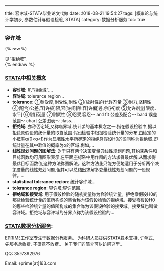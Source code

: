 
---
title: 容许域-STATA毕业论文代做
date: 2018-08-21 19:54:27
tags: [概率论与统计学初步, 参数估计与假设检验, STATA]
category: 数据分析服务
toc: true

---



<span></span>
<!-- more -->



### 容许域:

{% raw %}
<div class="p1">见“拒绝域”.</div>
{% endraw %}



### [STATA](/tags/STATA/)中[相关概念](/categories/数据分析服务)

- **容许域**: 见“拒绝域”....
- **容许域**: tolerance region...
- **tolerance**: ①耐受度,耐受性,耐性 ②(放射性的)允许剂量 ③耐力,坚韧性 ④(配合)公差,容[许极]限,容[许间]隙,容[许偏]差,余[裕]度 ⑤允许剂量[限度、水平] ⑥耐[药]量 ⑦耐阴性 ⑧忍受,容忍～ and fit 公差及配合～ band 误差范围～ chart 公差图表～ class...
- **拒绝域**: 亦称否定域,又称临界域.统计学的基本概念之一.指在假设检验中,据以拒绝原假设的统计量的取值范围.假设检验中根据检验统计量的分布,由给定的小概率α(0<α<1)作为显著性水平所确定的拒绝原假设H0的区间称为拒绝域.即统计量在其中取值的概率为α的区域.例如,...
- **线性规划问题的图解法**: 对于只有两个决策变量的线性规划问题,其约束条件和目标函数均可用图形表示,在平面座标系中用作图的方法求得最优解,从而求得最优目标函数值,这种方法称图解法。这种方法虽只能方便地适用于分析两个决策变量的线性规划问题,但其可以总结出求解多变量线性规划问题的一般规律。...
- **statistical tolerance region**: 统计容许域...
- **tolerance region**: 容许域;容许范围...
- **拒绝域和接受域**: 用于假设检验的随机变量称为检验统计量。拒绝零假设H0的那些检验统计量的值所构成的集合称为该假设检验的拒绝域。接受零假设H0的那些检验统计量的值所构成的集合称为该假设检验的接受域。接受域也叫做容许域。拒绝域与容许域的分界点称为该假设检验的...




### [STATA](/tags/STATA/)[数据分析服务](/categories/数据分析服务/):
[EPRIME工作室](http://eprime.cn/)专注于数据分析服务。
为科研人员提供[STATA技术支持](http://eprime.cn/2018/08/18/EPRIME工作室STATA代做服务详情/), 订单式, 先服务后收费, 不满意不收费。
关于我们的简介可以访问[这里](http://eprime.cn/2018/08/17/关于EPRIME工作室/)。

QQ: 3597392976

Email: eprime[at]163.com



